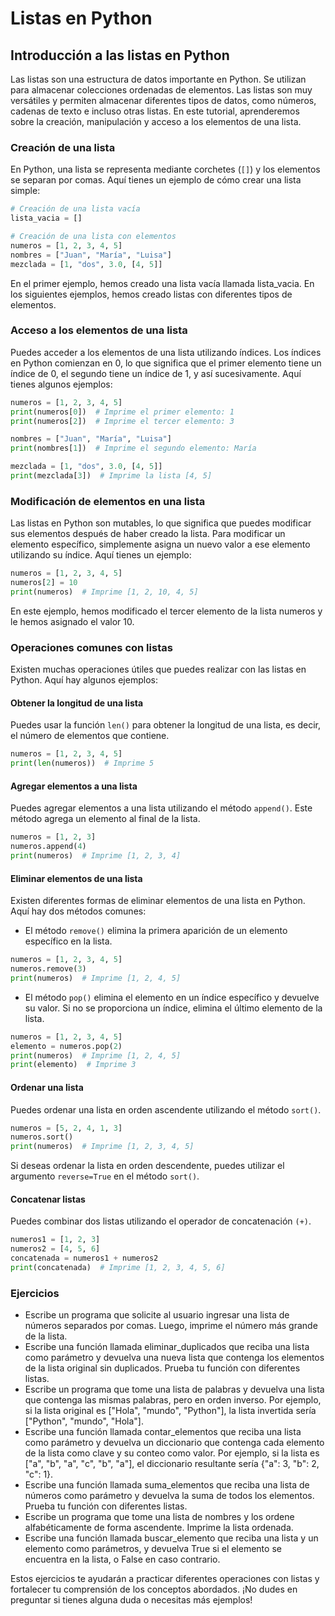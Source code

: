 # Listas en Python
## Introducción a las listas en Python
Las listas son una estructura de datos importante en Python. Se utilizan para almacenar colecciones ordenadas de elementos. 
Las listas son muy versátiles y permiten almacenar diferentes tipos de datos, como números, cadenas de texto e incluso otras listas. 
En este tutorial, aprenderemos sobre la creación, manipulación y acceso a los elementos de una lista.

### Creación de una lista
En Python, una lista se representa mediante corchetes (`[]`) y los elementos se separan por comas. Aquí tienes un ejemplo de cómo crear una lista simple:
````python
# Creación de una lista vacía
lista_vacia = []

# Creación de una lista con elementos
numeros = [1, 2, 3, 4, 5]
nombres = ["Juan", "María", "Luisa"]
mezclada = [1, "dos", 3.0, [4, 5]]
````
En el primer ejemplo, hemos creado una lista vacía llamada lista_vacia. En los siguientes ejemplos, hemos creado listas con diferentes tipos de elementos.

### Acceso a los elementos de una lista
Puedes acceder a los elementos de una lista utilizando índices. Los índices en Python comienzan en 0, lo que significa que el primer elemento tiene un índice de 0,
el segundo tiene un índice de 1, y así sucesivamente. Aquí tienes algunos ejemplos:
````python
numeros = [1, 2, 3, 4, 5]
print(numeros[0])  # Imprime el primer elemento: 1
print(numeros[2])  # Imprime el tercer elemento: 3

nombres = ["Juan", "María", "Luisa"]
print(nombres[1])  # Imprime el segundo elemento: María

mezclada = [1, "dos", 3.0, [4, 5]]
print(mezclada[3])  # Imprime la lista [4, 5]
````

### Modificación de elementos en una lista
Las listas en Python son mutables, lo que significa que puedes modificar sus elementos después de haber creado la lista. Para modificar un elemento específico,
simplemente asigna un nuevo valor a ese elemento utilizando su índice. Aquí tienes un ejemplo:
```Python
numeros = [1, 2, 3, 4, 5]
numeros[2] = 10
print(numeros)  # Imprime [1, 2, 10, 4, 5]
```
En este ejemplo, hemos modificado el tercer elemento de la lista numeros y le hemos asignado el valor 10.

### Operaciones comunes con listas
Existen muchas operaciones útiles que puedes realizar con las listas en Python. Aquí hay algunos ejemplos:

#### Obtener la longitud de una lista
Puedes usar la función `len()` para obtener la longitud de una lista, es decir, el número de elementos que contiene.
```python
numeros = [1, 2, 3, 4, 5]
print(len(numeros))  # Imprime 5
```
#### Agregar elementos a una lista
Puedes agregar elementos a una lista utilizando el método `append()`. Este método agrega un elemento al final de la lista.
````python
numeros = [1, 2, 3]
numeros.append(4)
print(numeros)  # Imprime [1, 2, 3, 4]
````
#### Eliminar elementos de una lista
Existen diferentes formas de eliminar elementos de una lista en Python. Aquí hay dos métodos comunes:
- El método `remove()` elimina la primera aparición de un elemento específico en la lista.
```python
numeros = [1, 2, 3, 4, 5]
numeros.remove(3)
print(numeros)  # Imprime [1, 2, 4, 5]
```
- El método `pop()` elimina el elemento en un índice específico y devuelve su valor. Si no se proporciona un índice, elimina el último elemento de la lista.
```python
numeros = [1, 2, 3, 4, 5]
elemento = numeros.pop(2)
print(numeros)  # Imprime [1, 2, 4, 5]
print(elemento)  # Imprime 3
```
#### Ordenar una lista
Puedes ordenar una lista en orden ascendente utilizando el método `sort()`.
````python
numeros = [5, 2, 4, 1, 3]
numeros.sort()
print(numeros)  # Imprime [1, 2, 3, 4, 5]
````
Si deseas ordenar la lista en orden descendente, puedes utilizar el argumento `reverse=True` en el método `sort()`.

#### Concatenar listas
Puedes combinar dos listas utilizando el operador de concatenación `(+)`.
```python
numeros1 = [1, 2, 3]
numeros2 = [4, 5, 6]
concatenada = numeros1 + numeros2
print(concatenada)  # Imprime [1, 2, 3, 4, 5, 6]
```

### Ejercicios
- Escribe un programa que solicite al usuario ingresar una lista de números separados por comas. Luego, imprime el número más grande de la lista.
- Escribe una función llamada eliminar_duplicados que reciba una lista como parámetro y devuelva una nueva lista que contenga los elementos de la lista original sin duplicados. Prueba tu función con diferentes listas.
- Escribe un programa que tome una lista de palabras y devuelva una lista que contenga las mismas palabras, pero en orden inverso. Por ejemplo, si la lista original es ["Hola", "mundo", "Python"], la lista invertida sería ["Python", "mundo", "Hola"].
- Escribe una función llamada contar_elementos que reciba una lista como parámetro y devuelva un diccionario que contenga cada elemento de la lista como clave y su conteo como valor. Por ejemplo, si la lista es ["a", "b", "a", "c", "b", "a"], el diccionario resultante sería {"a": 3, "b": 2, "c": 1}.
- Escribe una función llamada suma_elementos que reciba una lista de números como parámetro y devuelva la suma de todos los elementos. Prueba tu función con diferentes listas.
- Escribe un programa que tome una lista de nombres y los ordene alfabéticamente de forma ascendente. Imprime la lista ordenada.
- Escribe una función llamada buscar_elemento que reciba una lista y un elemento como parámetros, y devuelva True si el elemento se encuentra en la lista, o False en caso contrario.

Estos ejercicios te ayudarán a practicar diferentes operaciones con listas y fortalecer tu comprensión de los conceptos abordados. ¡No dudes en preguntar si tienes alguna duda o necesitas más ejemplos!

